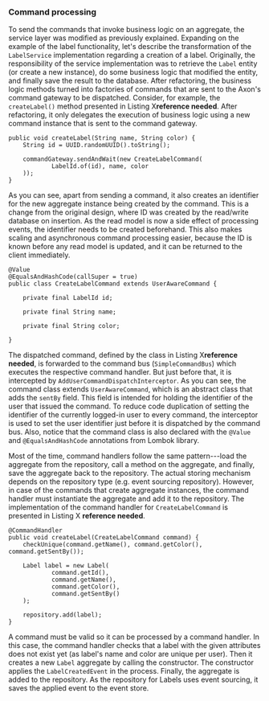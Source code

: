 ### Command processing

To send the commands that invoke business logic on an aggregate, the service layer was modified as previously explained. Expanding on the example of the label functionality, let's describe the transformation of the `LabelService` implementation regarding a creation of a label. Originally, the responsibility of the service implementation was to retrieve the `Label` entity (or create a new instance), do some business logic that modified the entity, and finally save the result to the database. After refactoring, the business logic methods turned into factories of commands that are sent to the Axon's command gateway to be dispatched. Consider, for example, the `createLabel()` method presented in Listing X**reference needed**. After refactoring, it only delegates the execution of business logic using a new command instance that is sent to the command gateway.

    public void createLabel(String name, String color) {
        String id = UUID.randomUUID().toString();

        commandGateway.sendAndWait(new CreateLabelCommand(
                LabelId.of(id), name, color
        ));
    }

As you can see, apart from sending a command, it also creates an identifier for the new aggregate instance being created by the command. This is a change from the original design, where ID was created by the read/write database on insertion. As the read model is now a side effect of processing events, the identifier needs to be created beforehand. This also makes scaling and asynchronous command processing easier, because the ID is known before any read model is updated, and it can be returned to the client immediately.

    @Value
    @EqualsAndHashCode(callSuper = true)
    public class CreateLabelCommand extends UserAwareCommand {
    
        private final LabelId id;
    
        private final String name;
    
        private final String color;
    
    }

The dispatched command, defined by the class in Listing X**reference needed**, is forwarded to the command bus (`SimpleCommandBus`) which executes the respective command handler. But just before that, it is intercepted by `AddUserCommandDispatchInterceptor`. As you can see, the command class extends `UserAwareCommand`, which is an abstract class that adds the `sentBy` field. This field is intended for holding the identifier of the user that issued the command. To reduce code duplication of setting the identifier of the currently logged-in user to every command, the interceptor is used to set the user identifier just before it is dispatched by the command bus. Also, notice that the command class is also declared with the `@Value` and `@EqualsAndHashCode` annotations from Lombok library.

Most of the time, command handlers follow the same pattern---load the aggregate from the repository, call a method on the aggregate, and finally, save the aggregate back to the repository. The actual storing mechanism depends on the repository type (e.g. event sourcing repository). However, in case of the commands that create aggregate instances, the command handler must instantiate the aggregate and add it to the repository. The implementation of the command handler for `CreateLabelCommand` is presented in Listing X **reference needed**.

    @CommandHandler
    public void createLabel(CreateLabelCommand command) {
        checkUnique(command.getName(), command.getColor(), command.getSentBy());

        Label label = new Label(
                command.getId(),
                command.getName(),
                command.getColor(),
                command.getSentBy()
        );

        repository.add(label);
    }

A command must be valid so it can be processed by a command handler. In this case, the command handler checks that a label with the given attributes does not exist yet (as label's name and color are unique per user). Then it creates a new `Label` aggregate by calling the constructor. The constructor applies the `LabelCreatedEvent` in the process. Finally, the aggregate is added to the repository. As the repository for Labels uses event sourcing, it saves the applied event to the event store.


